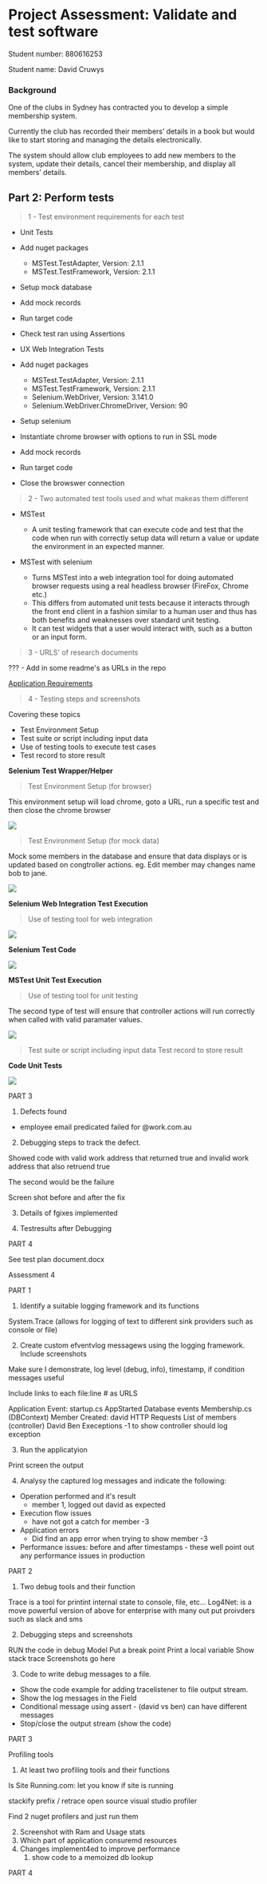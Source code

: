 # Project Assessment: Validate and test software

Student number: 880616253

Student name: David Cruwys

### Background

One of the clubs in Sydney has contracted you to develop a simple membership system.

Currently the club has recorded their members’ details in a book but would like to start storing and managing the details electronically.

The system should allow club employees to add new members to the system, update their details, cancel their membership, and display all members’ details.

## Part 2: Perform tests

> 1 - Test environment requirements for each test

- Unit Tests
- Add nuget packages
  - MSTest.TestAdapter, Version: 2.1.1
  - MSTest.TestFramework, Version: 2.1.1
- Setup mock database
- Add mock records
- Run target code
- Check test ran using Assertions

- UX Web Integration Tests
- Add nuget packages
  - MSTest.TestAdapter, Version: 2.1.1
  - MSTest.TestFramework, Version: 2.1.1
  - Selenium.WebDriver, Version: 3.141.0
  - Selenium.WebDriver.ChromeDriver, Version: 90
- Setup selenium
- Instantiate chrome browser with options to run in SSL mode
- Add mock records
- Run target code
- Close the browswer connection

> 2 - Two automated test tools used and what makeas them different

- MSTest
  
  - A unit testing framework that can execute code and test that the code when run with correctly setup data will return a value or update the environment in an expected manner.


- MSTest with selenium

  - Turns MSTest into a web integration tool for doing automated browser requests using a real headless browser (FireFox, Chrome etc.)
  - This differs from automated unit tests because it interacts through the front end client in a fashion similar to a human user and thus has both benefits and weaknesses over standard unit testing.
  - It can test widgets that a user would interact with, such as a button or an input form.

> 3 - URLS' of research documents

??? - Add in some readme's as URLs in the repo

[Application Requirements](https://github.com/klueless-csharp-samples/P11ClubMembership/blob/master/docs/Assessment-ClubMembership.md)

> 4 - Testing steps and screenshots

Covering these topics

- Test Environment Setup
- Test suite or script including input data
- Use of testing tools to execute test cases
- Test record to store result

**Selenium Test Wrapper/Helper**

> Test Environment Setup (for browser)

This environment setup will load chrome, goto a URL, run a specific test and then close the chrome browser

![](./selenium-test-helper.png)

> Test Environment Setup (for mock data)

Mock some members in the database and ensure that data displays or is updated based on congtroller actions. eg. Edit member may changes name bob to jane.

![](./mock-data-setup.png)

**Selenium Web Integration Test Execution**

> Use of testing tool for web integration

![](./selenium-test-metric.png)

**Selenium Test Code**

![](./selenium-test-code.png)

**MSTest Unit Test Execution**

> Use of testing tool for unit testing

The second type of test will ensure that controller actions will run correctly when called with valid paramater values.

![](./controller-unit-test-metric.png)

> Test suite or script including input data
> Test record to store result

**Code Unit Tests**

![](./controller-unit-test.png)

PART 3

1. Defects found

- employee email predicated failed for @work.com.au

2. Debugging steps to track the defect.

Showed code with valid work address that returned true
and invalid work address that also retruend true

The second would be the failure 

Screen shot before and after the fix

3. Details of fgixes implemented

4. Testresults after Debugging
   
PART 4

See test plan document.docx


Assessment 4

PART 1

1. Identify a suitable logging framework and its functions

System.Trace (allows for logging of text to different sink providers such as console or file)

2. Create custom efventvlog messagews using the logging framework. Include screenshots

Make sure I demonstrate, log level (debug, info), timestamp, if condition messages useful

Include links to each file:line # as URLS

Application Event:
  startup.cs
    AppStarted
Database events
  Membership.cs (DBContext)
    Member Created: david
HTTP Requests
    List of members (controller)
    David
    Ben
Execeptions
  -1 to show controller should log exception

3. Run the applicatyion

Print screen the output

4. Analysy the captured log messages and indicate the following:

- Operation performed and it's result
  - member 1, logged out david as expected
- Execution flow issues
  - have not got a catch for member -3
- Application errors
  - Did find an app error when trying to show member -3
- Performance issues: before and after timestamps - these well point out any performance issues in production


PART 2

1. Two debug tools and their function

Trace is a tool for printint internal state to console, file, etc...
Log4Net: is a move powerful version of above for enterprise with many out put proivders such as slack and sms

2. Debugging steps and screenshots

RUN the code in debug Model
Put a break point
Print a local variable
Show stack trace
Screenshots go here

3. Code to write debug messages to a file.

- Show the code example for adding tracelistener to file output stream.
- Show the log messages in the Field
- Conditional message using assert - (david vs ben) can have different messages
- Stop/close the output stream (show the code)


PART 3

Profiling tools

1. At least two profiling tools and their functions

Is Site Running.com: let you know if site is running

stackify prefix / retrace
open source visual studio profiler

Find 2 nuget profilers and just run them

2. Screenshot with Ram and Usage stats
3. Which part of application consuremd resources
4. Changes implement4ed to improve performance
   1. show code to a memoized db lookup




PART 4









































